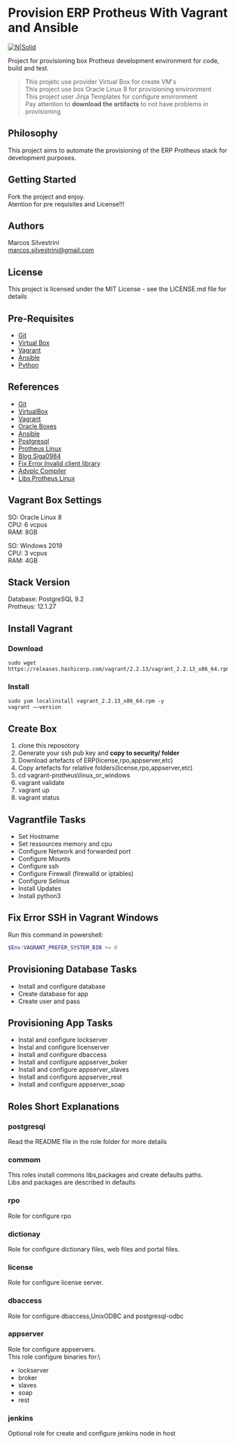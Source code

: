 # Provision ERP Protheus With Vagrant and Ansible

[![N|Solid](http://i.imgur.com/RnlvjUO.png)](https://www.vagrantup.com)

Project for provisioning box Protheus development environment for code, build and test.
>This projetc use provider Virtual Box for create VM's \
>This project use box Oracle Linux 8 for provisioning environment \
>This project user Jinja Templates for configure environment \
>Pay attention to **download the artifacts** to not have problems in provisioning

## Philosophy

This project aims to automate the provisioning of the ERP Protheus stack for development purposes.

## Getting Started

Fork the project and enjoy.\
Atention for pre requisites and License!!!

## Authors

Marcos Silvestrini\
marcos.silvestrini@gmail.com

## License

This project is licensed under the MIT License - see the LICENSE.md file for details

## Pre-Requisites

- [Git](https://git-scm.com/doc)
- [Virtual Box](https://www.virtualbox.org/wiki/Documentation)
- [Vagrant](https://www.vagrantup.com/docs/index.html)
- [Ansible](https://docs.ansible.com/ansible/latest/index.html)
- [Python](https://www.python.org/doc/)

## References

- [Git](https://git-scm.com/doc)
- [VirtualBox](https://www.virtualbox.org/wiki/Linux_Downloads)
- [Vagrant](https://www.vagrantup.com/docs/index.html)
- [Oracle Boxes](https://yum.oracle.com/boxes/)
- [Ansible](https://docs.ansible.com/ansible/2.5/modules/list_of_all_modules.html)
- [Postgresql](https://www.postgresql.org/download/linux/redhat/)
- [Protheus Linux](https://tdn.totvs.com/pages/releaseview.action?pageId=515672176)
- [Blog Siga0984](https://siga0984.wordpress.com/2016/07/12/protheus-no-linux-parte-02)
- [Fix Error Invalid client library](https://tdn.totvs.com/display/tec/Melhoria+-+Suporte+ao+psqlODBC+09.01.0100)
- [Advplc Compiler](https://code.engpro.totvs.com.br/marcos.silvestrini/advplc-apply-patch)
- [Libs Protheus Linux](https://tdn.totvs.com/display/tec/Application+Server+-+Linux+packages)

## Vagrant Box Settings

SO: Oracle Linux 8\
CPU: 6 vcpus\
RAM: 8GB

SO: Windows 2019\
CPU: 3 vcpus\
RAM: 4GB

## Stack Version

Database: PostgreSQL 9.2\
Protheus: 12.1.27

## Install Vagrant

### Download

```linux
sudo wget https://releases.hashicorp.com/vagrant/2.2.13/vagrant_2.2.13_x86_64.rpm
```

### Install

```linux
sudo yum localinstall vagrant_2.2.13_x86_64.rpm -y
vagrant ––version
```

## Create Box

1. clone this reposotory
2. Generate your ssh pub key and **copy to security/ folder**
3. Download artefacts of ERP(license,rpo,appserver,etc)
4. Copy artefacts for relative folders(license,rpo,appserver,etc)
5. cd vagrant-protheus\linux_or_windows
6. vagrant validate
7. vagrant up
8. vagrant status

## Vagrantfile Tasks

- Set Hostname
- Set ressources memory and cpu
- Configure Network and forwarded port
- Configure Mounts
- Configure ssh
- Configure Firewall (firewalld or iptables)
- Configure Selinux
- Install Updates
- Install python3

## Fix Error SSH in Vagrant Windows

Run this command in powershell:

```powershell
$Env:VAGRANT_PREFER_SYSTEM_BIN += 0
```

## Provisioning Database Tasks

- Install and configure database
- Create database for app
- Create user and pass

## Provisioning App Tasks

- Instal and configure lockserver
- Instal and configure licenserver
- Install and configure dbaccess
- Install and configure appserver_boker
- Install and configure appserver_slaves
- Install and configure appserver_rest
- Install and configure appserver_soap

## Roles Short Explanations

### postgresql

Read the README file in the role folder for more details

### commom

This roles install commons libs,packages and create defaults paths.\
Libs and packages are described in defaults

### rpo

Role for configure rpo

### dictionay

Role for configure dictionary files, web files and portal files.

### license

Role for configure license server.

### dbaccess

Role for configure dbaccess,UnixODBC and postgresql-odbc

### appserver

Role for configure appservers.\
This role configure binaries for:\

- lockserver
- broker
- slaves
- soap
- rest

### jenkins

Optional role for create and configure jenkins node in host
